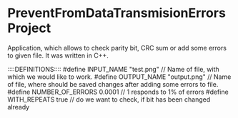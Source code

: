 # PreventFromDataTransmisionErrorsProject

Application, which allows to check parity bit, CRC sum or add some errors to given file. It was written in C++.

::::DEFINITIONS::::
#define INPUT_NAME "test.png" // Name of file, with which we would like to work.
#define OUTPUT_NAME "output.png" // Name of file, where should be saved changes after adding some errors to file.
#define NUMBER_OF_ERRORS 0.0001 //  1 responds to 1% of errors
#define WITH_REPEATS true // do we want to check, if bit has been changed already

